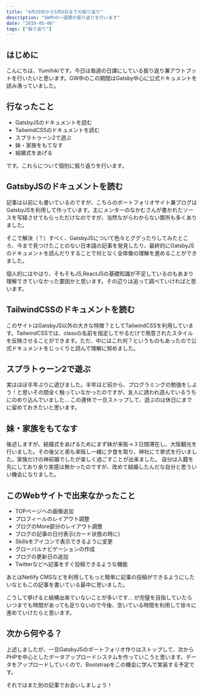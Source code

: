 ```yaml
---
title: "4月29日から5月6日までの振り返り"
description: "GW中の一週間の振り返りを行います"
date: "2019-05-06"
tags: ["振り返り"]
---
```


## はじめに
こんにちは、Yumihikiです。今日は毎週の日課にしている振り返り兼アウトプットを行いたいと思います。GW中のこの期間はGatsby中心に公式ドキュメントを読み漁っていました。

## 行なったこと
- GatsbyJSのドキュメントを読む
- TailwindCSSのドキュメントを読む
- スプラトゥーン2で遊ぶ
- 妹・家族をもてなす
- 結婚式をあげる

です。これらについて個別に振り返りを行います。

## GatsbyJSのドキュメントを読む
記事は以前にも書いているのですが、こちらのポートフォリオサイト兼ブログはGatsbyJSを利用して作っています。主にメンターのなかむさんが書かれたソースを写経させてもらっただけなのですが、当然ながらわからない箇所も多くありました。

そこで解決（？）すべく、GatsbyJSについて色々とググったりしてみたところ、今まで見つけたことのない日本語の記事を発見したり、最終的にGatsbyJSのドキュメントを読んだりすることで何となく全体像の理解を進めることができました。

個人的にはやはり、そもそもJS,ReactJSの基礎知識が不足しているのもあまり理解できていなかった要因かと思います。その辺りは追って調べていければと思います。

## TailwindCSSのドキュメントを読む
このサイトはGatsbyJS以外の大きな特徴？としてTailwindCSSを利用しています。TailwindCSSでは、classの名前を指定してやるだけで用意されたスタイルを反映させることができます。ただ、中にはこれ何？というものもあったので公式ドキュメントをじっくりと読んで理解に努めました。

## スプラトゥーン2で遊ぶ
実はほぼ半年ぶりに遊びました。半年ほど前から、プログラミングの勉強をしよう！と思いその間全く触っていなかったのですが、友人に誘われ遊んでいるうちにのめり込んでいました… この連休で一旦ストップして、遊ぶのは休日にまでに留めておきたいと思います。

## 妹・家族をもてなす
後述しますが、結婚式をあげるためにまず妹が来阪→３日間滞在し、大阪観光を行いました。その後父と弟も来阪し一緒に夕食を取り、神社にて挙式を行いました。家族だけの神前婚でしたが楽しく過ごすことが出来ました。
自分は入籍を先にしており余り実感は無かったのですが、改めて結婚したんだな自分と思ういい機会になりました。

## このWebサイトで出来なかったこと
- TOPページへの画像追加
- プロフィールのレイアウト調整
- ブログのMore部分のレイアウト調整
- ブログの記事の日付表示(カード状態の時に)
- Skillsをアイコンで表示できるように変更
- グローバルナビゲーションの作成
- ブログの更新日の追加
- Twitterなどへ記事をすぐ投稿できるような機能

あとはNetlify CMSなどを利用してもっと簡単に記事の投稿ができるようにしたいなともこの記事を書いている最中に思いました。

こうして挙げると結構出来ていないことが多いです… が完璧を目指していたらいつまでも時間があっても足りないので今後、空いている時間を利用して徐々に進めていけたらと思います。

## 次から何やる？
上述しましたが、一旦GatsbyJSのポートフォリオ作りはストップして、次からPHPを中心としたデータアップロードシステムを作っていこうと思います。データをアップロードしていくので、Bootstrapをこの機会に学んで実装する予定です。

それではまた別の記事でお会いしましょう！